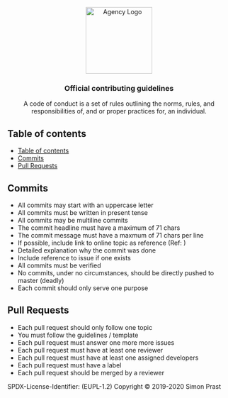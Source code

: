 <p align="center">
  <a href="https://www.aichner-christian.com/" target="_blank" rel="noopener noreferrer">
    <img src="https://www.aichner-christian.com/img/logo/logo_web.png" alt="Agency Logo" height="150">
  </a>
</p>

<h3 align="center">Official contributing guidelines</h3>

<p align="center">
  A code of conduct is a set of rules outlining the norms, rules, and responsibilities of, 
  and or proper practices for, an individual.
</p>

## Table of contents ##

-   [Table of contents](#table-of-contents)
-   [Commits](#commits)
-   [Pull Requests](#pull-requests)

## [](#commits)Commits ##

-   All commits may start with an uppercase letter
-   All commits must be written in present tense
-   All commits may be multiline commits
-   The commit headline must have a maximum of 71 chars
-   The commit message must have a maxmum of 71 chars per line
-   If possible, include link to online topic as reference (Ref: )
-   Detailed explanation why the commit was done
-   Include reference to issue if one exists
-   All commits must be verified
-   No commits, under no circumstances, should be directly pushed to master (deadly)
-   Each commit should only serve one purpose

## [](#pull-requests)Pull Requests ##

-   Each pull request should only follow one topic
-   You must follow the guidelines / template
-   Each pull request must answer one more more issues
-   Each pull request must have at least one reviewer
-   Each pull request must have at least one assigned developers
-   Each pull request must have a label
-   Each pull request should be merged by a reviewer

SPDX-License-Identifier: (EUPL-1.2)
Copyright © 2019-2020 Simon Prast
